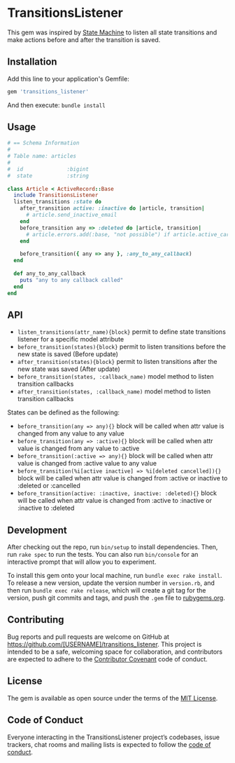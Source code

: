 # TransitionsListener

This gem was inspired by [State Machine](https://github.com/pluginaweek/state_machine)
to listen all state transitions and make actions before and after the transition is saved.

## Installation

Add this line to your application's Gemfile:

```ruby
gem 'transitions_listener'
```

And then execute: ```bundle install```


## Usage 
```ruby
# == Schema Information
#
# Table name: articles
#
#  id              :bigint
#  state           :string
  
class Article < ActiveRecord::Base
  include TransitionsListener
  listen_transitions :state do
    after_transition active: :inactive do |article, transition|
      # article.send_inactive_email
    end
    before_transition any => :deleted do |article, transition|
      # article.errors.add(:base, "not possible") if article.active_carts.any?
    end
    
    before_transition({ any => any }, :any_to_any_callback)
  end
  
  def any_to_any_callback
    puts "any to any callback called"
  end
end
```

## API
- ````listen_transitions(attr_name){block}```` permit to define state transitions listener for a specific model attribute
- ````before_transition(states){block}```` permit to listen transitions before the new state is saved (Before update)
- ````after_transition(states){block}```` permit to listen transitions after the new state was saved (After update)
- ````before_transition(states, :callback_name)```` model method to listen transition callbacks
- ````after_transition(states, :callback_name)```` model method to listen transition callbacks

States can be defined as the following:
- ```before_transition(any => any){}``` block will be called when attr value is changed from any value to any value
- ```before_transition(any => :active){}``` block will be called when attr value is changed from any value to :active
- ```before_transition(:active => any){}``` block will be called when attr value is changed from :active value to any value
- ```before_transition(%i[active inactive] => %i[deleted cancelled]){}``` block will be called when attr value is changed from :active or inactive to :deleted or :cancelled
- ```before_transition(active: :inactive, inactive: :deleted){}``` block will be called when attr value is changed from :active to :inactive or :inactive to :deleted

## Development

After checking out the repo, run `bin/setup` to install dependencies. Then, run `rake spec` to run the tests. You can also run `bin/console` for an interactive prompt that will allow you to experiment.

To install this gem onto your local machine, run `bundle exec rake install`. To release a new version, update the version number in `version.rb`, and then run `bundle exec rake release`, which will create a git tag for the version, push git commits and tags, and push the `.gem` file to [rubygems.org](https://rubygems.org).

## Contributing

Bug reports and pull requests are welcome on GitHub at https://github.com/[USERNAME]/transitions_listener. This project is intended to be a safe, welcoming space for collaboration, and contributors are expected to adhere to the [Contributor Covenant](http://contributor-covenant.org) code of conduct.

## License

The gem is available as open source under the terms of the [MIT License](https://opensource.org/licenses/MIT).

## Code of Conduct

Everyone interacting in the TransitionsListener project’s codebases, issue trackers, chat rooms and mailing lists is expected to follow the [code of conduct](https://github.com/[USERNAME]/transitions_listener/blob/master/CODE_OF_CONDUCT.md).
